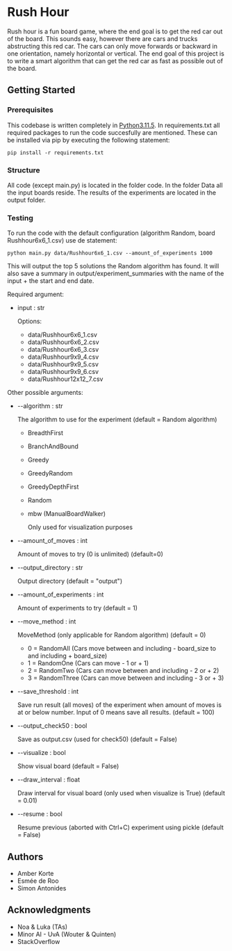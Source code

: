 # Rush Hour

Rush hour is a fun board game, where the end goal is to get the red car out of the board. This sounds easy, however there are cars and trucks abstructing this red car. The cars can only move forwards or backward in one orientation, namely horizontal or vertical. The end goal of this project is to write a smart algorithm that can get the red car as fast as possible out of the board. 


## Getting Started

### Prerequisites

This codebase is written completely in [Python3.11.5](https://www.python.org/downloads/). In requirements.txt all required packages to run the code succesfully are mentioned. These can be installed via pip by executing the following statement:

```
pip install -r requirements.txt
```

### Structure

All code (except main.py) is located in the folder code. In the folder Data all the input boards reside. The results of the experiments are located in the output folder.

### Testing

To run the code with the default configuration (algorithm Random, board Rushhour6x6_1.csv) use de statement:

```
python main.py data/Rushhour6x6_1.csv --amount_of_experiments 1000
```
This will output the top 5 solutions the Random algorithm has found. It will also save a summary in output/experiment_summaries with the name of the input + the start and end date.

Required argument:
- input : str

    Options:

    - data/Rushhour6x6_1.csv
    - data/Rushhour6x6_2.csv
    - data/Rushhour6x6_3.csv
    - data/Rushhour9x9_4.csv
    - data/Rushhour9x9_5.csv
    - data/Rushhour9x9_6.csv
    - data/Rushhour12x12_7.csv

Other possible arguments: 
- --algorithm : str

    The algorithm to use for the experiment (default = Random algorithm)
    - BreadthFirst

    - BranchAndBound
    
    - Greedy

    - GreedyRandom

    - GreedyDepthFirst

    - Random

    - mbw (ManualBoardWalker) 

        Only used for visualization purposes



- --amount_of_moves : int

    Amount of moves to try (0 is unlimited) (default=0)

- --output_directory : str

    Output directory (default = "output")

- --amount_of_experiments : int

    Amount of experiments to try (default = 1)

- --move_method : int

    MoveMethod (only applicable for Random algorithm) (default = 0)
    - 0 = RandomAll (Cars move between and including - board_size to and including + board_size)
    - 1 = RandomOne (Cars can move - 1 or + 1)
    - 2 = RandomTwo (Cars can move between and including - 2 or + 2)
    - 3 = RandomThree (Cars can move between and including - 3 or + 3)

- --save_threshold : int

    Save run result (all moves) of the experiment when amount of moves is at or below number. Input of 0 means save all results. (default = 100)

- --output_check50 : bool

    Save as output.csv (used for check50) (default = False)

- --visualize : bool

    Show visual board (default = False)

- --draw_interval : float

    Draw interval for visual board (only used when visualize is True) (default = 0.01)

- --resume : bool

    Resume previous (aborted with Ctrl+C) experiment using pickle (default = False) 





## Authors

* Amber Korte
* Esmée de Roo
* Simon Antonides

## Acknowledgments

* Noa & Luka (TAs)
* Minor AI - UvA (Wouter & Quinten)
* StackOverflow
